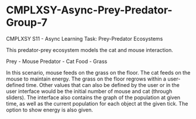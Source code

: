 # CMPLXSY-Async-Prey-Predator-Group-7
CMPLXSY S11 - Async Learning Task: Prey-Predator Ecosystems

This predator-prey ecosystem models the cat and mouse interaction. 

Prey - Mouse
Predator - Cat
Food - Grass

In this scenario, mouse feeds on the grass on the floor. The cat feeds on the mouse to maintain energy. The grass on the floor regrows within a user-defined time. Other values that can also be defined by the user or in the user interface would be the initial number of mouse and cat (through sliders). The interface also contains the graph of the population at given time, as well as the current population for each object at the given tick. The option to show energy is also given. 
